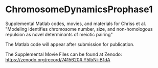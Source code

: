 # ChromosomeDynamicsProphase1
Supplemental Matlab codes, movies, and materials for Chriss et al. "Modeling identifies chromosome number, size, and non-homologous repulsion as novel determinants of meiotic pairing"

The Matlab code will appear after submission for publication.

The Supplemental Movie Files can be found at Zenodo: https://zenodo.org/record/7415620#.Y5IbNi-B1dA
